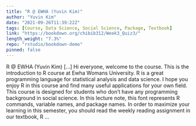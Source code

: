 ```yaml
---
title: "R @ EWHA (Yuvin Kim)"
author: "Yuvin Kim"
date: "2021-09-26T11:39:22Z"
tags: [Course, Data Science, Social Science, Package, Textbook]
link: "https://bookdown.org/chibib312/Week3_Quiz3/"
length_weight: "7.3%"
repo: "rstudio/bookdown-demo"
pinned: false
---
```


R @ EWHA (Yuvin Kim) [...] Hi everyone, welcome to the course. This is the introduction to R course at Ewha Womans University. R is a great programming language for statistical analysis and data science. I hope you enjoy R in this course and find many useful applications for your own field. This course is designed for students who don’t have any programming background in social science. In this lecture note, this font represents R commands, variable names, and package names. In order to maximize your learning in this semester, you should read the weekly reading assignment in our textbook, R ...
